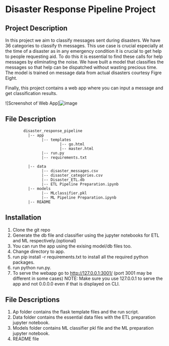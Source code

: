 # Disaster Response Pipeline Project

## Project Description
In this project we aim to classify messages sent during disasters. We have 36 categories to classify th messages. This use case is crucial especially at the time of a disaster as in any emergency condition it is crucial to get help to people requesting aid. To do this it is essential to find these calls for help messages by eliminating the noise. We have built a model that classifies the messages so that help can be dispatched without wasting precious time. The model is trained on message data from actual disasters courtesy Figre Eight.

Finally, this project contains a web app where you can input a message and get classification results.

![Screenshot of Web App]![image](https://user-images.githubusercontent.com/21197883/140520922-a0b5f437-4c3b-4402-89da-85f41d2ee6d8.png)


## File Description
~~~~~~~
        disaster_response_pipeline
          |-- app
                |-- templates
                        |-- go.html
                        |-- master.html
                |-- run.py
                |-- requirements.txt
                
          |-- data
                |-- disaster_messages.csv
                |-- disaster_categories.csv
                |-- Disaster_ETL.db
                |-- ETL Pipeline Preparation.ipynb
          |-- models
                |-- MLclassifier.pkl
                |-- ML Pipeline Preparation.ipynb
          |-- README
~~~~~~~
## Installation
1. Clone the git repo 
2. Generate the db file and classifier using the jupyter notebooks for ETL and ML respectively.(optional)
3. You can run the app using the exising model/db files too.
4. Change directory to app.
5. run pip install -r requirements.txt to install all the required python packages.
6. run python run.py.
7. To serve the webapp go to http://127.0.0.1:3001/ (port 3001 may be different in some cases)
NOTE: Make sure you use 127.0.0.1 to serve the app and not 0.0.0.0 even if that is displayed on CLI.

## File Descriptions
1. Ap folder contains the flask template files and the run script.
2. Data folder contains the essential data files with the ETL preparation jupyter notebook.
3. Models folder contains ML classifier pkl file and the ML preparation jupyter notebook.
4. README file

